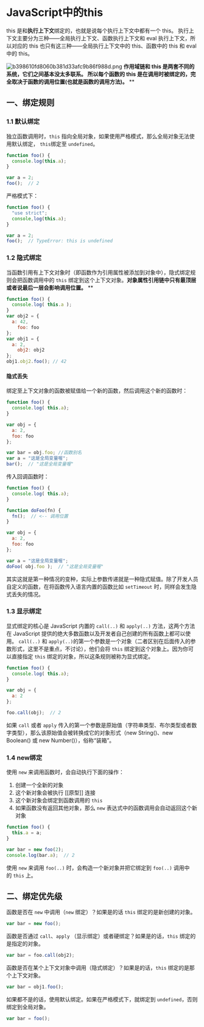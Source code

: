 # JavaScript中的this

this 是和**执行上下文**绑定的，也就是说每个执行上下文中都有一个 this。
执行上下文主要分为三种——全局执行上下文、函数执行上下文和 eval 执行上下文，所以对应的 this 也只有这三种——全局执行上下文中的 this、函数中的 this 和 eval 中的 this。

![b398610fd8060b381d33afc9b86f988d.png](https://cdn.nlark.com/yuque/0/2020/png/184136/1591607698431-4001d462-9be1-4d2c-8105-f076dd2fd81d.png#align=left&display=inline&height=615&margin=%5Bobject%20Object%5D&name=b398610fd8060b381d33afc9b86f988d.png&originHeight=615&originWidth=1142&size=269159&status=done&style=none&width=1142)
**作用域链和 this 是两套不同的系统，它们之间基本没太多联系。 所以每个函数的 this 是在调用时被绑定的，完全取决于函数的调用位置(也就是函数的调用方法)。**
**
## 一、绑定规则
### 1.1 默认绑定
独立函数调用时，`this` 指向全局对象，如果使用严格模式，那么全局对象无法使用默认绑定， `this`绑定至 `undefined`。
```javascript
function foo() {
  console.log(this.a);
}

var a = 2;
foo();  // 2
```
严格模式下：
```javascript
function foo() {
  "use strict";
  console,log(this.a);
}

var a = 2;
foo();  // TypeError: this is undefined
```
### 1.2 隐式绑定
当函数引用有上下文对象时（即函数作为引用属性被添加到对象中），隐式绑定规则会把函数调用中的 `this` 绑定到这个上下文对象。**对象属性引用链中只有最顶层或者说最后一层会影响调用位置。**
**
```javascript
function foo() { 
  console.log( this.a );
}
var obj2 = { 
  a: 42,
	foo: foo 
};
var obj1 = { 
  a: 2,
	obj2: obj2 
};
obj1.obj2.foo(); // 42
```
#### 隐式丢失


绑定至上下文对象的函数被赋值给一个新的函数，然后调用这个新的函数时：
```javascript
function foo() {
  console.log( this.a);
}

var obj = {
  a: 2,
  foo: foo
};

var bar = obj.foo; //函数别名
var a = "这是全局变量喔";
bar();  // "这是全局变量喔"
```
传入回调函数时：
```javascript
function foo() {
  console.log( this.a);
}

function doFoo(fn) {
  fn();  // <-- 调用位置
}

var obj = {
  a: 2,
  foo: foo
};

var a = "这是全局变量喔";
doFoo( obj.foo );  // "这是全局变量喔"
```
其实这就是第一种情况的变种，实际上参数传递就是一种隐式赋值。除了开发人员自定义的函数，在将函数传入语言内置的函数比如 `setTimeout` 时，同样会发生隐式丢失的情况。

### 1.3 显示绑定
显式绑定的核心是 JavaScript 内置的 `call(..)` 和 `apply(..)` 方法，这两个方法在 JavaScript 提供的绝大多数函数以及开发者自己创建的所有函数上都可以使用。
`call(..)` 和 `apply(..)`的第一个参数是一个对象（二者区别在后面传入的参数形式，这里不是重点，不讨论），他们会将 `this` 绑定到这个对象上。因为你可以直接指定 `this` 绑定的对象，所以这条规则被称为显式绑定。
```javascript
function foo() {
  console.log( this.a);
}

var obj = {
  a: 2
};

foo.call(obj);  // 2
```
如果 `call` 或者 `apply` 传入的第一个参数是原始值（字符串类型、布尔类型或者数字类型），那么该原始值会被转换成它的对象形式（new String()、new Boolean() 或 new Number()），俗称“装箱”。

### 1.4  new绑定
使用 `new` 来调用函数时，会自动执行下面的操作：

1. 创建一个全新的对象
1. 这个新对象会被执行 [[原型]] 连接
1. 这个新对象会绑定到函数调用的 `this`
1. 如果函数没有返回其他对象，那么 `new` 表达式中的函数调用会自动返回这个新对象
```javascript
function foo() {
  this.a = a;
}

var bar = new foo(2);
console.log(bar.a);  // 2
```
使用 `new` 来调用 `foo(..)` 时，会构造一个新对象并把它绑定到 `foo(..)` 调用中的 `this` 上。

## 二、绑定优先级


函数是否在 `new` 中调用（`new` 绑定）？如果是的话 `this` 绑定的是新创建的对象。


```javascript
var bar = new foo();
```


函数是否通过 `call`、`apply` （显示绑定）或者硬绑定？如果是的话，`this` 绑定的是指定的对象。


```javascript
var bar = foo.call(obj2);
```


函数是否在某个上下文对象中调用（隐式绑定）？如果是的话，`this` 绑定的是那个上下文对象。


```javascript
var bar = obj1.foo();
```


如果都不是的话，使用默认绑定。如果在严格模式下，就绑定到 `undefined`，否则绑定到全局对象。


```javascript
var bar = foo();
```
